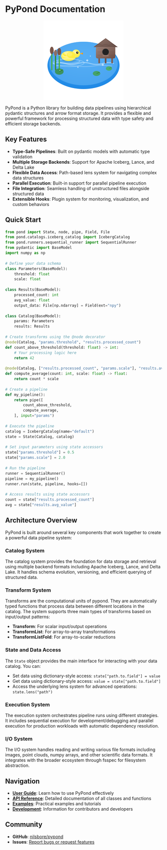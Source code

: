 # PyPond Documentation

<div align="center">
  <img src="assets/pypond-icon.svg" alt="PyPond" width="256" height="256">
</div>

PyPond is a Python library for building data pipelines using hierarchical pydantic structures and arrow format storage. It provides a flexible and powerful framework for processing structured data with type safety and efficient storage backends.

## Key Features

- **Type-Safe Pipelines**: Built on pydantic models with automatic type validation
- **Multiple Storage Backends**: Support for Apache Iceberg, Lance, and Delta Lake
- **Flexible Data Access**: Path-based lens system for navigating complex data structures
- **Parallel Execution**: Built-in support for parallel pipeline execution
- **File Integration**: Seamless handling of unstructured files alongside structured data
- **Extensible Hooks**: Plugin system for monitoring, visualization, and custom behaviors

## Quick Start

```python
from pond import State, node, pipe, Field, File
from pond.catalogs.iceberg_catalog import IcebergCatalog
from pond.runners.sequential_runner import SequentialRunner
from pydantic import BaseModel
import numpy as np

# Define your data schema
class Parameters(BaseModel):
    threshold: float
    scale: float

class Results(BaseModel):
    processed_count: int
    avg_value: float
    output_data: File[np.ndarray] = Field(ext="npy")

class Catalog(BaseModel):
    params: Parameters
    results: Results

# Create transforms using the @node decorator
@node(Catalog, "params.threshold", "results.processed_count")
def count_above_threshold(threshold: float) -> int:
    # Your processing logic here
    return 42

@node(Catalog, ["results.processed_count", "params.scale"], "results.avg_value") 
def compute_average(count: int, scale: float) -> float:
    return count * scale

# Create a pipeline
def my_pipeline():
    return pipe([
        count_above_threshold,
        compute_average,
    ], input="params")

# Execute the pipeline
catalog = IcebergCatalog(name="default")
state = State(Catalog, catalog)

# Set input parameters using state accessors
state["params.threshold"] = 0.5
state["params.scale"] = 2.0

# Run the pipeline
runner = SequentialRunner()
pipeline = my_pipeline()
runner.run(state, pipeline, hooks=[])

# Access results using state accessors
count = state["results.processed_count"]
avg = state["results.avg_value"]
```

## Architecture Overview

PyPond is built around several key components that work together to create a powerful data pipeline system:

### Catalog System
The catalog system provides the foundation for data storage and retrieval using multiple backend formats including Apache Iceberg, Lance, and Delta Lake. It handles schema evolution, versioning, and efficient querying of structured data.

### Transform System  
Transforms are the computational units of pypond. They are automatically typed functions that process data between different locations in the catalog. The system supports three main types of transforms based on input/output patterns:

- **Transform**: For scalar input/output operations
- **TransformList**: For array-to-array transformations  
- **TransformListFold**: For array-to-scalar reductions

### State and Data Access
The `State` object provides the main interface for interacting with your data catalog. You can:

- Set data using dictionary-style access: `state["path.to.field"] = value`
- Get data using dictionary-style access: `value = state["path.to.field"]` 
- Access the underlying lens system for advanced operations: `state.lens("path")`

### Execution System
The execution system orchestrates pipeline runs using different strategies. It includes sequential execution for development/debugging and parallel execution for production workloads with automatic dependency resolution.

### I/O System
The I/O system handles reading and writing various file formats including images, point clouds, numpy arrays, and other scientific data formats. It integrates with the broader ecosystem through fsspec for filesystem abstraction.

## Navigation

- **[User Guide](user-guide/index.md)**: Learn how to use PyPond effectively
- **[API Reference](api-reference/index.md)**: Detailed documentation of all classes and functions  
- **[Examples](examples/index.md)**: Practical examples and tutorials
- **[Development](development/index.md)**: Information for contributors and developers

## Community

- **GitHub**: [nilsbore/pypond](https://github.com/nilsbore/pypond)
- **Issues**: [Report bugs or request features](https://github.com/nilsbore/pypond/issues)